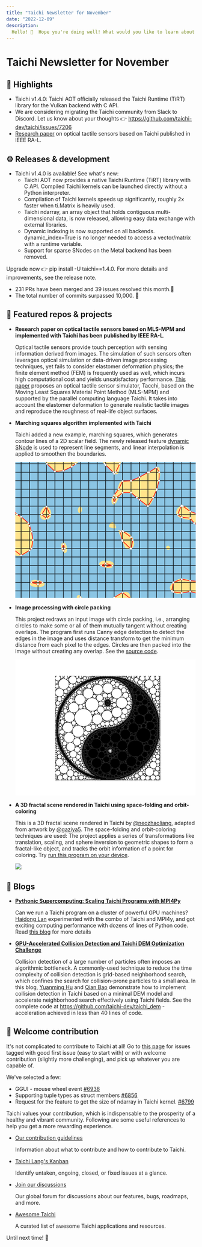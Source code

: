 ```yaml
---
title: "Taichi Newsletter for November"
date: "2022-12-09"
description:
  Hello! 👋  Hope you're doing well! What would you like to learn about Taichi this month? We have some exciting new features, neat and cute demos, and informative blogs to share with you!
---
```


# Taichi Newsletter for November
<div class="alert--warning alert alert-no-border">

## 📌 Highlights

- Taichi v1.4.0: Taichi AOT officially released the Taichi Runtime (TiRT) library for the Vulkan backend with C API.
- We are considering migrating the Taichi community from Slack to Discord. Let us know about your thoughts 👉  https://github.com/taichi-dev/taichi/issues/7206
- [Research paper](https://ieeexplore.ieee.org/document/10017344) on optical tactile sensors based on Taichi published in IEEE RA-L.
</div>

## ⚙️ Releases & development

- Taichi v1.4.0 is available! See what's new:
  - Taichi AOT now provides a native Taichi Runtime (TiRT) library with C API. Compiled Taichi kernels can be launched directly without a Python interpreter.
  - Compilation of Taichi kernels speeds up significantly, roughly 2x faster when ti.Matrix is heavily used.
  - Taichi ndarray, an array object that holds contiguous multi-dimensional data, is now released, allowing easy data exchange with external libraries.
  - Dynamic indexing is now supported on all backends. dynamic_index=True is no longer needed to access a vector/matrix with a runtime variable.
  - Support for sparse SNodes on the Metal backend has been removed.

Upgrade now 👉 pip install -U taichi==1.4.0. For more details and improvements, see the release note.

- 231 PRs have been merged and 39 issues resolved this month.👏
- The total number of commits surpassed 10,000. 🎉


## 🌟 Featured repos & projects

- **Research paper on optical tactile sensors based on MLS-MPM and implemented with Taichi has been published by IEEE RA-L**.

    Optical tactile sensors provide touch perception with sensing information derived from images. The simulation of such sensors often leverages optical simulation or data-driven image processing techniques, yet fails to consider elastomer deformation physics; the finite element method (FEM) is frequently used as well, which incurs high computational cost and yields unsatisfactory performance. [This paper](https://ieeexplore.ieee.org/document/10017344) proposes an optical tactile sensor simulator, Tacchi, based on the Moving Least Squares Material Point Method (MLS-MPM) and supported by the parallel computing language Taichi. It takes into account the elastomer deformation to generate realistic tactile images and reproduce the roughness of real-life object surfaces.

- **Marching squares algorithm implemented with Taichi**

    Taichi added a new example, marching squares, which generates contour lines of a 2D scalar field. The newly released feature [dynamic SNode](https://docs.taichi-lang.org/docs/sparse#dynamic-snode) is used to represent line segments, and linear interpolation is applied to smoothen the boundaries.

    ![](./pics/index.gif)

- **Image processing with circle packing**

    This project redraws an input image with circle packing, i.e., arranging circles to make some or all of them mutually tangent without creating overlaps. The program first runs Canny edge detection to detect the edges in the image and uses distance transform to get the minimum distance from each pixel to the edges. Circles are then packed into the image without creating any overlap. See the [source code](https://gist.github.com/neozhaoliang/02754b488de2de857a57e98ac6e59168).

    ![](./pics/1280X1280_2.PNG)

- **A 3D fractal scene rendered in Taichi using space-folding and orbit-coloring**

  This is a 3D fractal scene rendered in Taichi by [@neozhaoliang](https://gist.github.com/neozhaoliang), adapted from artwork by [@gaziya5](https://twitter.com/gaziya5). The space-folding and orbit-coloring techniques are used: The project applies a series of transformations like translation, scaling, and sphere inversion to geometric shapes to form a fractal-like object, and tracks the orbit information of a point for coloring. Try [run this program on your device](https://gist.github.com/neozhaoliang/80d1f3299874c94640199c895b4d5709).

  ![](./pics/fractal%2020M.gif)


## 📝 Blogs

- **[Pythonic Supercomputing: Scaling Taichi Programs with MPI4Py](https://docs.taichi-lang.org/blog/scale-taichi-programs-with-mpi4py)**

  Can we run a Taichi program on a cluster of powerful GPU machines? [Haidong Lan](https://github.com/turbo0628) experimented with the combo of Taichi and MPI4y, and got exciting computing performance with dozens of lines of Python code. Read [this blog](https://docs.taichi-lang.org/blog/scale-taichi-programs-with-mpi4py) for more details

- **[GPU-Accelerated Collision Detection and Taichi DEM Optimization Challenge](https://docs.taichi-lang.org/blog/acclerate-collision-detection-with-taichi)**

  Collision detection of a large number of particles often imposes an algorithmic bottleneck. A commonly-used technique to reduce the time complexity of collision detection is grid-based neighborhood search, which confines the search for collision-prone particles to a small area. In this blog, [Yuanming Hu](https://github.com/yuanming-hu) and [Qian Bao](https://github.com/houkensjtu) demonstrate how to implement collision detection in Taichi based on a minimal DEM model and accelerate neighborhood search effectively using Taichi fields. See the complete code at https://github.com/taichi-dev/taichi_dem - acceleration achieved in less than 40 lines of code.


## 🙌 Welcome contribution

It's not complicated to contribute to Taichi at all! Go to [this page](https://github.com/taichi-dev/taichi/contribute) for issues tagged with good first issue (easy to start with) or with welcome contribution (slightly more challenging), and pick up whatever you are capable of.

We've selected a few:

- GGUI - mouse wheel event [#6938](https://github.com/taichi-dev/taichi/issues/6938)
- Supporting tuple types as struct members [#6856](https://github.com/taichi-dev/taichi/issues/6856)
- Request for the feature to get the size of ndarray in Taichi kernel. [#6799](https://github.com/taichi-dev/taichi/issues/6799)

Taichi values your contribution, which is indispensable to the prosperity of a healthy and vibrant community. Following are some useful references to help you get a more rewarding experience.

  - [Our contribution guidelines](https://docs.taichi-lang.org/docs/contributor_guide)

    Information about what to contribute and how to contribute to Taichi.

- [Taichi Lang's Kanban](https://github.com/orgs/taichi-dev/projects/1)

    Identify untaken, ongoing, closed, or fixed issues at a glance.

- [Join our discussions](https://github.com/taichi-dev/taichi/discussions)

    Our global forum for discussions about our features, bugs,  roadmaps, and more.

- [Awesome Taichi](https://github.com/taichi-dev/awesome-taichi)

  A curated list of awesome Taichi applications and resources.


Until next time! 👋